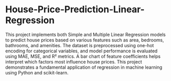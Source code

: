 # House-Price-Prediction-Linear-Regression

This project implements both Simple and Multiple Linear Regression models to predict house prices based on various features such as area, bedrooms, bathrooms, and amenities. The dataset is preprocessed using one-hot encoding for categorical variables, and model performance is evaluated using MAE, MSE, and R² metrics. A bar chart of feature coefficients helps interpret which factors most influence house prices. This project demonstrates a fundamental application of regression in machine learning using Python and scikit-learn.
